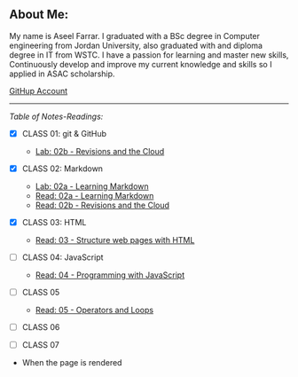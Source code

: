 
## About Me:
My name is Aseel Farrar. I graduated with a BSc degree in Computer engineering from Jordan University, also graduated with and diploma degree in IT from WSTC. I have a passion for learning and master new skills, Continuously develop and improve my current knowledge and skills so I applied in ASAC scholarship.

[GitHup Account](https://github.com/aseel-farrar)

***

*Table of Notes-Readings:*

- [x] CLASS 01: git & GitHub
    * [Lab: 02b - Revisions and the Cloud](Lab-02b-Revisions-and-the-Cloud.md)

- [x] CLASS 02: Markdown
    * [Lab: 02a - Learning Markdown](Lab-02a-Learning-Markdown.md)
    * [Read: 02a - Learning Markdown](Read-02a-Learning-Markdown.md)
    * [Read: 02b - Revisions and the Cloud](Read-02b-Revisions-and-the-Cloud.md)
- [x] CLASS 03: HTML
    * [Read: 03 - Structure web pages with HTML](Read-03-Structure-web-pages-with-HTML.md)
- [ ] CLASS 04: JavaScript
    * [Read: 04 - Programming with JavaScript](Read-04-Programming-with-JavaScript.md)

- [ ] CLASS 05
    * [Read: 05 - Operators and Loops](Read-05-Operators-and-Loops.md)

- [ ] CLASS 06

- [ ] CLASS 07



+ When the page is rendered
